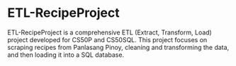 # ETL-RecipeProject
ETL-RecipeProject is a comprehensive ETL (Extract, Transform, Load) project developed for CS50P and CS50SQL. This project focuses on scraping recipes from Panlasang Pinoy, cleaning and transforming the data, and then loading it into a SQL database.
